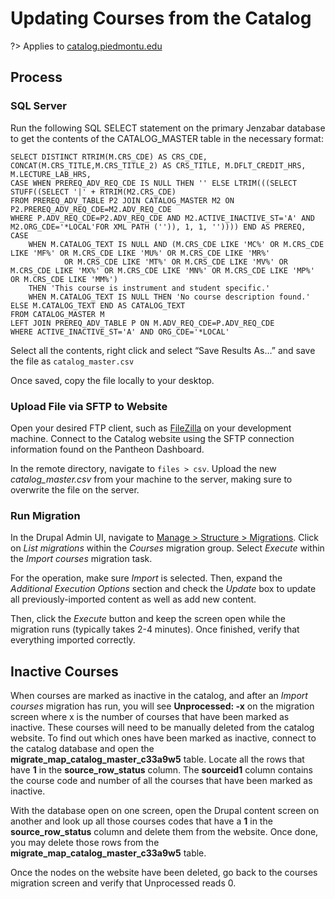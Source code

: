 # Updating Courses from the Catalog
?> Applies to [catalog.piedmontu.edu](https://catalog.piedmontu.edu)

## Process
### SQL Server
Run the following SQL SELECT statement on the primary Jenzabar database to get the contents of the CATALOG_MASTER table in the necessary format:

```
SELECT DISTINCT RTRIM(M.CRS_CDE) AS CRS_CDE, CONCAT(M.CRS_TITLE,M.CRS_TITLE_2) AS CRS_TITLE, M.DFLT_CREDIT_HRS, M.LECTURE_LAB_HRS,
CASE WHEN PREREQ_ADV_REQ_CDE IS NULL THEN '' ELSE LTRIM(((SELECT STUFF((SELECT '|' + RTRIM(M2.CRS_CDE)
FROM PREREQ_ADV_TABLE P2 JOIN CATALOG_MASTER M2 ON P2.PREREQ_ADV_REQ_CDE=M2.ADV_REQ_CDE
WHERE P.ADV_REQ_CDE=P2.ADV_REQ_CDE AND M2.ACTIVE_INACTIVE_ST='A' AND M2.ORG_CDE='*LOCAL'FOR XML PATH ('')), 1, 1, '')))) END AS PREREQ,
CASE
	WHEN M.CATALOG_TEXT IS NULL AND (M.CRS_CDE LIKE 'MC%' OR M.CRS_CDE LIKE 'MF%' OR M.CRS_CDE LIKE 'MU%' OR M.CRS_CDE LIKE 'MR%'
			OR M.CRS_CDE LIKE 'MT%' OR M.CRS_CDE LIKE 'MV%' OR M.CRS_CDE LIKE 'MX%' OR M.CRS_CDE LIKE 'MN%' OR M.CRS_CDE LIKE 'MP%' OR M.CRS_CDE LIKE 'MM%')
	THEN 'This course is instrument and student specific.'
	WHEN M.CATALOG_TEXT IS NULL THEN 'No course description found.'
ELSE M.CATALOG_TEXT END AS CATALOG_TEXT
FROM CATALOG_MASTER M
LEFT JOIN PREREQ_ADV_TABLE P ON M.ADV_REQ_CDE=P.ADV_REQ_CDE
WHERE ACTIVE_INACTIVE_ST='A' AND ORG_CDE='*LOCAL'
```

Select all the contents, right click and select “Save Results As…” and save the file as `catalog_master.csv`

Once saved, copy the file locally to your desktop.

### Upload File via SFTP to Website
Open your desired FTP client, such as [FileZilla](https://filezilla-project.org/) on your development machine. Connect to the Catalog website using the SFTP connection information found on the Pantheon Dashboard.

In the remote directory, navigate to `files > csv`. Upload the new *catalog_master.csv* from your machine to the server, making sure to overwrite the file on the server.

### Run Migration
In the Drupal Admin UI, navigate to [Manage > Structure > Migrations](https://catalog.piedmontu.edu/admin/structure/migrate). Click on *List migrations* within the *Courses* migration group. Select *Execute* within the *Import courses* migration task.

For the operation, make sure *Import* is selected. Then, expand the *Additional Execution Options* section and check the *Update* box to update all previously-imported content as well as add new content.

Then, click the *Execute* button and keep the screen open while the migration runs (typically takes 2-4 minutes). Once finished, verify that everything imported correctly.

## Inactive Courses
When courses are marked as inactive in the catalog, and after an *Import courses* migration has run, you will see **Unprocessed: -x** on the migration screen where x is the number of courses that have been marked as inactive. These courses will need to be manually deleted from the catalog website. To find out which ones have been marked as inactive, connect to the catalog database and open the **migrate_map_catalog_master_c33a9w5** table. Locate all the rows that have **1** in the **source_row_status** column. The **sourceid1** column contains the course code and number of all the courses that have been marked as inactive.

With the database open on one screen, open the Drupal content screen on another and look up all those courses codes that have a **1** in the **source_row_status** column and delete them from the website. Once done, you may delete those rows from the **migrate_map_catalog_master_c33a9w5** table.

Once the nodes on the website have been deleted, go back to the courses migration screen and verify that Unprocessed reads 0.